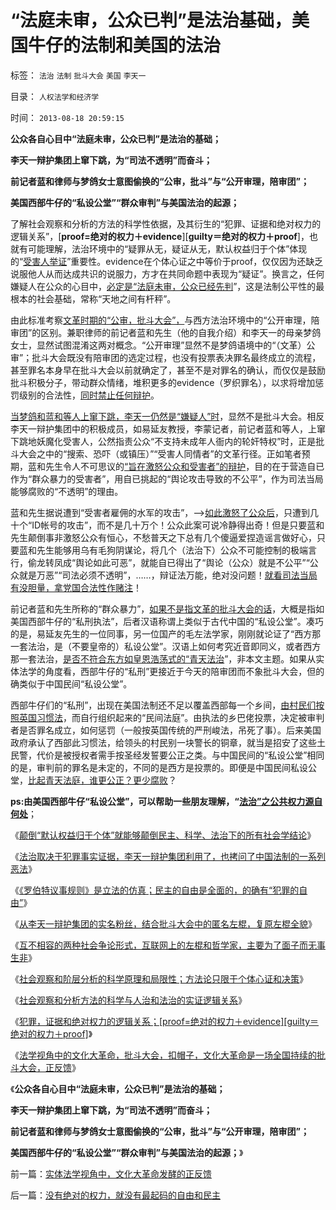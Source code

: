 # “法庭未审，公众已判”是法治基础，美国牛仔的法制和美国的法治

标签： `法治` `法制` `批斗大会` `美国` `李天一` 

目录： `人权法学和经济学`

时间： `2013-08-18 20:59:15`

**公众各自心目中“法庭未审，公众已判”是法治的基础；**

**李天一辩护集团上窜下跳，为“司法不透明”而奋斗；**

**前记者蓝和律师与梦鸽女士意图偷换的“公审，批斗”与“公开审理，陪审团”；**

**美国西部牛仔的“私设公堂”“群众审判”与美国法治的起源；**



了解社会观察和分析的方法的科学性依据，及其衍生的“犯罪、证据和绝对权力的逻辑关系”，[**proof=绝对的权力＋evidence**][**guilty＝绝对的权力＋proof**]，也就有可能理解，法治环境中的“疑罪从无，疑证从无，默认权益归于个体”体现的“[受害人举证](../../../2012/4/25/“受害者举证”排除斯大林正义.md)”重要性。evidence在个体心证之中等价于proof，仅仅因为还缺乏说服他人从而达成共识的说服力，方才在共同命题中表现为“疑证”。换言之，任何嫌疑人在公众的心目中，[必定是“法庭未审，公众已经先判](../../../2013/7/28/李天一律师不是辩护，是“偷换概念比哲学，讲道德”打口水仗.md)”，这是法制公平性的最根本的社会基础，常称“天地之间有杆秤”。

由此标准考察[文革时期的“公审，批斗大会”，](../../../2013/4/19/在互联网上真实体验文革的批斗大会.md)与西方法治环境中的“公开审理，陪审团”的区别。兼职律师的前记者蓝和先生（他的自我介绍）和李天一的母亲梦鸽女士，显然试图混淆这两对概念。“公开审理”显然不是梦鸽语境中的“（文革）公审”；批斗大会既没有陪审团的选定过程，也没有投票表决罪名最终成立的流程，甚至罪名本身早在批斗大会以前就确定了，甚至不是对罪名的确认，而仅仅是鼓励批斗积极分子，带动群众情绪，堆积更多的evidence（罗织罪名），以求将增加惩罚级别的合法性，[同时禁止任何辩护](../../../2013/4/2/米兰达忠告，坦白从宽抗拒从严，基督教的忏悔，民粹的“透明”.md)。

[当梦鸽和蓝和等人上窜下跳，李天一仍然是“嫌疑人”时](../../../2013/8/2/辛普森案强化了美国法治，李天一案考察中国有多少法治.md)，显然不是批斗大会。相反李天一辩护集团中的积极成员，如易延友教授，李蒙记者，前记者蓝和等人，上窜下跳地妖魔化受害人，公然指责公众“不支持未成年人衙内的轮奸特权”时，正是批斗大会之中的“搜索、恐吓（或镇压）”“受害人同情者”的文革行径。正如笔者预期，蓝和先生令人不可思议的[“旨在激怒公众和受害者”的辩护](../../../2013/7/30/李天一辩护集团的炒作思路和误判.md)，目的在于营造自已作为“群众暴力的受害者”，用自已挑起的“舆论攻击导致的不公平”，作为司法当局能够腐败的“不透明”的理由。

蓝和先生据说遭到“受害者雇佣的水军的攻击”，——>[如此激怒了公众后](../../../2013/7/31/李家集团或故意激怒公众，为司法腐败创造条件.md)，只遭到几十个“ID帐号的攻击”，而不是几十万个！公众此案可说冷静得出奇！但是只要蓝和先生颠倒事非激怒公众有恒心，不愁普天之下总有几个傻逼爱捏造谣言做好心，只要蓝和先生能够用乌有毛狗阴谋论，将几个（法治下）公众不可能控制的极端言行，偷龙转凤成“舆论如此可恶”，就能自已得出了“舆论（公众）就是不公平”“公众就是万恶”“司法必须不透明”，……，辩证法万能，绝对没问题！[就看司法当局有没胆量，拿党国合法性作赌注](../../../2013/7/28/“李天一脱罪自信”等于暗示“法院将高度腐败”“将军又搞定了”.md)！

前记者蓝和先生所称的“群众暴力”，[如果不是指文革的批斗大会的话](../../../2013/4/29/鉴定左棍，听其言，不如再观其行.md)，大概是指如美国西部牛仔的“私刑执法”，后者汉语称谓上类似于古代中国的“私设公堂”。凑巧的是，易延友先生的一位同事，另一位国产的毛左法学家，刚刚就论证了“西方那一套法治，是（不要皇帝的）私设公堂”。汉语上如何考究近音即同义，或者西方那一套法治，[是否不符合东方如皇恩浩荡式的“青天法治](../../../2011/1/26/君权神授“向弱者倾斜”和绝对的弱者.md)”，非本文主题。如果从实体法学的角度看，西部牛仔的“私刑”更接近于今天的陪审团而不象批斗大会，但的确类似于中国民间“私设公堂”。

西部牛仔们的“私刑”，出现在美国法制还不足以覆盖西部每一个乡间，[由村民们按照英国习惯法](../../../2011/10/7/法制的核心是习惯法，习惯法不是实在法，更非自然法.md)，而自行组织起来的“民间法庭”。由执法的乡巴佬投票，决定被审判者是否罪名成立，如何惩罚（一般按英国传统的严刑峻法，吊死了事）。后来美国政府承认了西部此习惯法，给领头的村民别一块警长的铜章，就当是招安了这些土民警，代价是被授权者需手按圣经发誓要公正之类。与中国民间的“私设公堂”相同的是，审判前的罪名是未定的，不同的是西方是投票的。即便是中国民间私设公堂，[比起青天法庭，谁更公正？更少腐败](http://darthvad.blog.163.com/blog/static/5339947020111128253230/)？

**ps:由美国西部牛仔“私设公堂”，可以帮助一些朋友理解，“[法治”之公共权力源自何处](../../../2011/4/3/“谁主张谁维护”是法制的起点.md)**；

《[颠倒“默认权益归于个体”就能够颠倒民主、科学、法治下的所有社会学结论](../../../2013/8/16/李天一轮奸案可能被黑白颠倒的科学原理.md)》

《[法治取决于犯罪事实证据，李天一辩护集团利用了，也拷问了中国法制的一系列恶法](../../../2013/8/16/李天一辩护集团利用了，也拷问了中国一系列恶法；.md)》

《[《罗伯特议事规则》是立法的仿真；民主的自由是全面的，的确有“犯罪的自由”](../../../2013/8/16/《罗伯特议事规则》如何体现“犯罪的自由”和“后果自负”？.md)》

《[从李天一辩护集团的实名粉丝，结合批斗大会中的匿名左棍，复原左棍全貌](../../../2013/8/16/从李天一的水军到批斗大会中的左棍，复原互联网流氓全貌.md)》

《[互不相容的两种社会争论形式，互联网上的左棍和哲学家，主要为了面子而无事生非](../../../2013/8/17/辩护集团拿李天一的命运做实验，试验颠倒黑白的功力.md)》

《[社会观察和阶层分析的科学原理和局限性；方法论只限于个体心证和决策](../../../2013/8/17/西方人总是“歧视，偏见”中国（人）是“外托公议，内实诡道”.md)》

《[社会观察和分析方法的科学与人治和法治的实证逻辑关系](../../../2013/8/17/社会观察和分析方法的科学与人治和法治的实证逻辑关系.md)》

《[犯罪，证据和绝对权力的逻辑关系；[proof=绝对的权力＋evidence][guilty＝绝对的权力＋proof]](../../../2013/8/17/犯罪，证据和绝对权力的逻辑关系，及汉语表述的缺陷.md)》

《[法学视角中的文化大革命，批斗大会，扣帽子，文化大革命是一场全国持续的批斗大会，正反馈](../../../2013/8/18/实体法学视角中，文化大革命发酵的正反馈.md)》

《**公众各自心目中“法庭未审，公众已判”是法治的基础；**

**李天一辩护集团上窜下跳，为“司法不透明”而奋斗；**

**前记者蓝和律师与梦鸽女士意图偷换的“公审，批斗”与“公开审理，陪审团”；**

**美国西部牛仔的“私设公堂”“群众审判”与美国法治的起源；**》



前一篇：[实体法学视角中，文化大革命发酵的正反馈](../../../2013/8/18/实体法学视角中，文化大革命发酵的正反馈.md)

后一篇：[没有绝对的权力，就没有最起码的自由和民主](../../../2013/8/18/没有绝对的权力，就没有最起码的自由和民主.md)